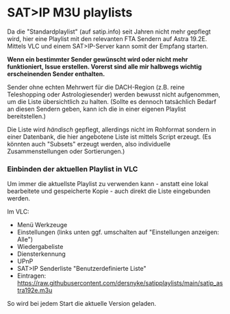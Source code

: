 # SAT>IP M3U playlists

Da die "Standardplaylist" (auf satip.info) seit Jahren nicht mehr gepflegt wird, hier eine Playlist mit den relevanten FTA Sendern auf Astra 19.2E. Mittels VLC und einem SAT>IP-Server kann somit der Empfang starten.

**Wenn ein bestimmter Sender gewünscht wird oder nicht mehr funktioniert, Issue erstellen. Vorerst sind alle mir halbwegs wichtig erscheinenden Sender enthalten.**

Sender ohne echten Mehrwert für die DACH-Region (z.B. reine Teleshopping oder Astrologiesender) werden bewusst nicht aufgenommen, um die Liste übersichtlich zu halten. (Sollte es dennoch tatsächlich Bedarf an diesen Sendern geben, kann ich die in einer eigenen Playlist bereitstellen.)

Die Liste wird *händisch* gepflegt, allerdings nicht im Rohformat sondern in einer Datenbank, die hier angebotene Liste ist mittels Script erzeugt. (Es könnten auch "Subsets" erzeugt werden, also individuelle Zusammenstellungen oder Sortierungen.)

### Einbinden der aktuellen Playlist in VLC

Um immer die aktuellste Playlist zu verwenden kann - anstatt eine lokal bearbeitete und gespeicherte Kopie - auch direkt die Liste eingebunden werden.

Im VLC:
- Menü Werkzeuge
- Einstellungen (links unten ggf. umschalten auf "Einstellungen anzeigen: Alle")
- Wiedergabeliste
- Diensterkennung
- UPnP
- SAT>IP Senderliste "Benutzerdefinierte Liste"
- Eintragen: https://raw.githubusercontent.com/dersnyke/satipplaylists/main/satip_astra192e.m3u

So wird bei jedem Start die aktuelle Version geladen.
